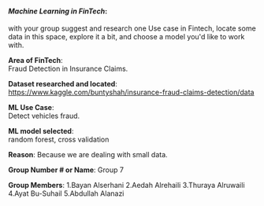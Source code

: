 
#### *Machine Learning in FinTech*:  
with your group suggest and research one Use case in Fintech, locate some data in this space, explore it a bit, and choose a model you'd like to work with.

**Area of FinTech**:  
Fraud Detection in Insurance Claims. 

**Dataset researched and located**:  
https://www.kaggle.com/buntyshah/insurance-fraud-claims-detection/data 

**ML Use Case**:  
Detect vehicles fraud.

**ML model selected**:  
random forest, cross validation

**Reason**: 
Because we are dealing with small data.

**Group Number # or Name**: Group 7

**Group Members**: 
1.Bayan Alserhani
2.Aedah Alrehaili
3.Thuraya Alruwaili
4.Ayat Bu-Suhail
5.Abdullah Alanazi
